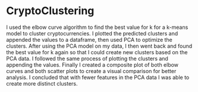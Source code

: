 # CryptoClustering
I used the elbow curve algorithm to find the best value for k for a k-means model to cluster cryptocurrencies. I plotted the predicted clusters and appended the values to a dataframe, then used PCA to optimize the clusters. After using the PCA model on my data, I then went back and found the best value for k again so that I could create new clusters based on the PCA data. I followed the same process of plotting the clusters and appending the values. Finally I created a composite plot of both elbow curves and both scatter plots to create a visual comparison for better analysis. I concluded that with fewer features in the PCA data I was able to create more distinct clusters.


